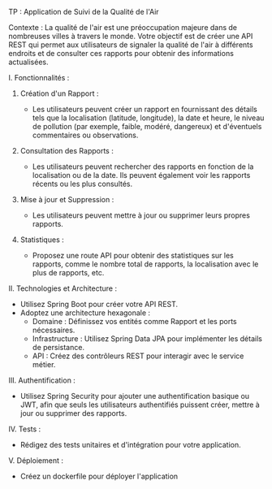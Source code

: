 TP : Application de Suivi de la Qualité de l'Air

Contexte :
La qualité de l'air est une préoccupation majeure dans de nombreuses villes à travers le monde. Votre objectif est de créer une API REST qui permet aux utilisateurs de signaler la qualité de l'air à différents endroits et de consulter ces rapports pour obtenir des informations actualisées.

I. Fonctionnalités :

1. Création d'un Rapport :
    - Les utilisateurs peuvent créer un rapport en fournissant des détails tels que la localisation (latitude, longitude), la date et heure, le niveau de pollution (par exemple, faible, modéré, dangereux) et d'éventuels commentaires ou observations.

2. Consultation des Rapports :
    - Les utilisateurs peuvent rechercher des rapports en fonction de la localisation ou de la date. Ils peuvent également voir les rapports récents ou les plus consultés.

3. Mise à jour et Suppression :
    - Les utilisateurs peuvent mettre à jour ou supprimer leurs propres rapports.

4. Statistiques :
    - Proposez une route API pour obtenir des statistiques sur les rapports, comme le nombre total de rapports, la localisation avec le plus de rapports, etc.

II. Technologies et Architecture :

- Utilisez Spring Boot pour créer votre API REST.
- Adoptez une architecture hexagonale :
    - Domaine : Définissez vos entités comme Rapport et les ports nécessaires.
    - Infrastructure : Utilisez Spring Data JPA pour implémenter les détails de persistance.
    - API : Créez des contrôleurs REST pour interagir avec le service métier.


III. Authentification :
- Utilisez Spring Security pour ajouter une authentification basique ou JWT, afin que seuls les utilisateurs authentifiés puissent créer, mettre à jour ou supprimer des rapports.

IV. Tests :
- Rédigez des tests unitaires et d'intégration pour votre application.

V. Déploiement :
- Créez un dockerfile pour déployer l'application 